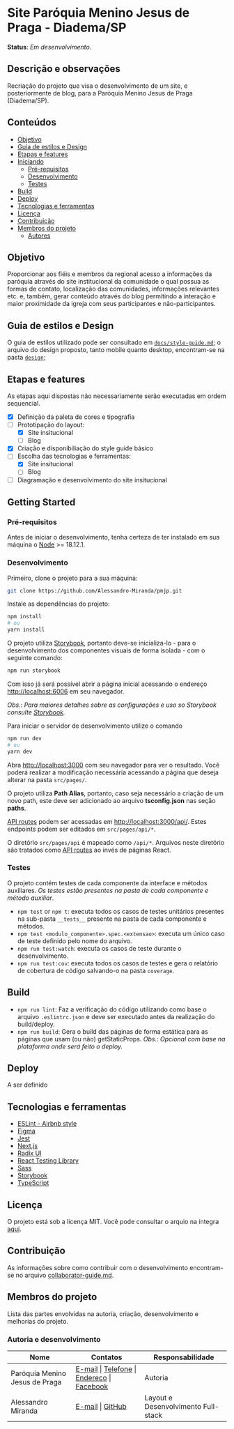 # Site Paróquia Menino Jesus de Praga - Diadema/SP

**Status**: *Em desenvolvimento*.

## Descrição e observações

Recriação do projeto que visa o desenvolvimento de um site, e posteriormente de blog, para a Paróquia Menino Jesus de Praga (Diadema/SP).

## Conteúdos

- [Objetivo](#objetivo)
- [Guia de estilos e Design](#guia-de-estilos-e-design)
- [Etapas e features](#etapas-e-features)
- [Iniciando](#getting-started)
    - [Pré-requisitos](#pré-requisitos)
    - [Desenvolvimento](#desenvolvimento)
    - [Testes](#testes)
- [Build](#build)
- [Deploy](#deploy)
- [Tecnologias e ferramentas](#tecnologias-e-ferramentas)
- [Licença](#licença)
- [Contribuição](#contribuição)
- [Membros do projeto](#membros-do-projeto)
    - [Autores](#autoria-e-desenvolvimento)

## Objetivo

Proporcionar aos fiéis e membros da regional acesso a informações da paróquia através do site institucional da comunidade o qual possua as formas de contato, localização das comunidades, informações relevantes etc. e, também, gerar conteúdo através do blog permitindo a interação e maior proximidade da igreja com seus participantes e não-participantes.

## Guia de estilos e Design

O guia de estilos utilizado pode ser consultado em [`docs/style-guide.md`](/docs/style-guide.md); o arquivo do design proposto, tanto mobile quanto desktop, encontram-se na pasta [`design`](/design/);

## Etapas e features

As etapas aqui dispostas não necessariamente serão executadas em ordem sequencial.

- [x] Definição da paleta de cores e tipografia
- [ ] Prototipação do layout:
    - [x] Site insitucional
    - [ ] Blog
- [x] Criação e disponibiliação do style guide básico
- [ ] Escolha das tecnologias e ferramentas:
    - [x] Site insitucional
    - [ ] Blog
- [ ] Diagramação e desenvolvimento do site insitucional

## Getting Started

### Pré-requisitos

Antes de iniciar o desenvolvimento, tenha certeza de ter instalado em sua máquina o [Node](https://nodejs.org/en/) >= 18.12.1.

### Desenvolvimento

Primeiro, clone o projeto para a sua máquina:

```bash
git clone https://github.com/Alessandro-Miranda/pmjp.git
```

Instale as dependências do projeto:

```bash
npm install
# ou
yarn install
```
O projeto utiliza [Storybook](https://storybook.js.org/), portanto deve-se inicializa-lo - para o desenvolvimento dos componentes visuais de forma isolada - com o seguinte comando:

```bash
npm run storybook
```

Com isso já será possível abrir a página inicial acessando o endereço [http://localhost:6006](http://localhost:6006) em seu navegador.

*Obs.: Para maiores detalhes sobre as configurações e uso so Storybook consulte [Storybook](https://storybook.js.org/).*

Para iniciar o servidor de desenvolvimento utilize o comando

```bash
npm run dev
# ou
yarn dev
```

Abra [http://localhost:3000](http://localhost:3000) com seu navegador para ver o resultado. Você poderá realizar a modificação necessária acessando a página que deseja alterar na pasta `src/pages/`.

O projeto utiliza **Path Alias**, portanto, caso seja necessário a criação de um novo path, este deve ser adicionado ao arquivo **tsconfig.json** nas seção **paths**.

[API routes](https://nextjs.org/docs/api-routes/introduction) podem ser acessadas em [http://localhost:3000/api/<endpoint>](http://localhost:3000/api/<endpoint>). Estes endpoints podem ser editados em `src/pages/api/*`.

O diretório `src/pages/api` é mapeado como `/api/*`. Arquivos neste diretório são tratados como [API routes](https://nextjs.org/docs/api-routes/introduction) ao invés de páginas React.

### Testes

O projeto contém testes de cada componente da interface e métodos auxiliares. *Os testes estão presentes na pasta de cada componente e método auxiliar*.

- `npm test` or `npm t`: executa todos os casos de testes unitários presentes na sub-pasta `__tests__` presente na pasta de cada componente e métodos.
- `npm test <modulo_componente>.spec.<extensao>`: executa um único caso de teste definido pelo nome do arquivo.
- `npm run test:watch`: executa os casos de teste durante o desenvolvimento.
- `npm run test:cov`: executa todos os casos de testes e gera o relatório de cobertura de código salvando-o na pasta `coverage`. 

## Build

- `npm run lint`: Faz a verificação do código utilizando como base o arquivo `.eslintrc.json` e deve ser executado antes da realização do build/deploy.
- `npm run build`: Gera o build das páginas de forma estática para as páginas que usam (ou não) getStaticProps. *Obs.: Opcional com base na plataforma onde será feito o deploy.*

## Deploy

A ser definido

## Tecnologias e ferramentas

- [ESLint - Airbnb style](https://eslint.org/)
- [Figma](https://www.figma.com/)
- [Jest](https://jestjs.io/pt-BR/)
- [Next.js](https://nextjs.org/)
- [Radix UI](https://www.radix-ui.com/)
- [React Testing Library](https://testing-library.com/)
- [Sass](https://sass-lang.com/)
- [Storybook](https://storybook.js.org/)
- [TypeScript](https://www.typescriptlang.org/)

## Licença

O projeto está sob a licença MIT. Você pode consultar o arquio na íntegra [aqui](/LICENSE).

## Contribuição

As informações sobre como contribuir com o desenvolvimento encontram-se no arquivo [collaborator-guide.md](/docs/collaborator-guide.md).

## Membros do projeto

Lista das partes envolvidas na autoria, criação, desenvolvimento e melhorias do projeto.

### Autoria e desenvolvimento

Nome                           | Contatos           | Responsabilidade
-------------------------------|--------------------|----------------
Paróquia Menino Jesus de Praga | [E-mail](mailto:paroquiameninojesus@yahoo.com.br) \| [Telefone](tel:+551140666034) \| [Endereço](https://goo.gl/maps/nHzpZmEBK9MsuPr58) \| [Facebook](https://www.facebook.com/meninojesusdiadema) | Autoria
Alessandro Miranda             | [E-mail](mailto:ad.lmiranda2018@gmail.com) \| [GitHub](https://github.com/Alessandro-Miranda) | Layout e Desenvolvimento Full-stack